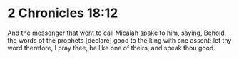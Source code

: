 # 2 Chronicles 18:12

And the messenger that went to call Micaiah spake to him, saying, Behold, the words of the prophets [declare] good to the king with one assent; let thy word therefore, I pray thee, be like one of theirs, and speak thou good.